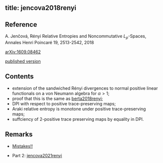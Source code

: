 title: jencova2018renyi
---
## Reference

 A. Jenčová, Rényi Relative Entropies and Noncommutative $L_p$-Spaces, Annales Henri Poincaré 19, 2513-2542, 2018

[arXiv:1609.08462](https://arxiv.org/abs/1609.08462) 

[published version](jencova2018renyi/file.pdf)


## Contents

* extension of the sandwiched Rényi divergences to normal positive linear functionals on a von Neumann algebra for $\alpha>1$;
* proof that this is the same as [berta2018renyi](berta2018renyi);
* DPI with respect to positive trace-preserving maps;
* Araki relative entropy is monotone under positive trace-preserving maps;
* suffciency of 2-positive trace preserving maps by equality in DPI.

## Remarks

* [Mistakes!!](jencova2018renyi/mistakes.pdf)

* Part 2: [jencova2021renyi](jencova2021renyi) 